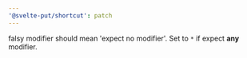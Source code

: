 ```yaml
---
'@svelte-put/shortcut': patch
---
```


falsy modifier should mean 'expect no modifier'. Set to `*` if expect **any** modifier.
